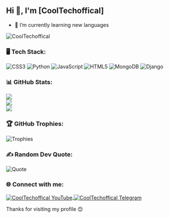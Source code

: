 ## Hi 👋, I'm [CoolTechoffical]
- 🌱 I’m currently learning new languages

<p align="left">
  <img src="https://komarev.com/ghpvc/?username=CoolTechoffical-Tg&label=Profile%20views&color=129e00&style=plastic" alt="CoolTechoffical" />
</p>

### 🖥️ Tech Stack:
![CSS3](https://img.shields.io/badge/-CSS3-1572B6?style=flat-square&logo=css3)
![Python](https://img.shields.io/badge/-Python-3776AB?style=flat-square&logo=python)
![JavaScript](https://img.shields.io/badge/-JavaScript-F7DF1E?style=flat-square&logo=javascript)
![HTML5](https://img.shields.io/badge/-HTML5-E34F26?style=flat-square&logo=html5)
![MongoDB](https://img.shields.io/badge/-MongoDB-47A248?style=flat-square&logo=mongodb)
![Django](https://img.shields.io/badge/-Django-092E20?style=flat-square&logo=django)

### 📊 GitHub Stats:
![](https://github-readme-stats.vercel.app/api?username=CoolTechoffical&theme=highcontrast&hide_border=false&include_all_commits=true&count_private=true)<br/>
![](https://github-readme-streak-stats.herokuapp.com/?user=CoolTechoffical&theme=highcontrast&hide_border=false)<br/>
![](https://github-readme-stats.vercel.app/api/top-langs/?username=CoolTechoffical&theme=highcontrast&hide_border=false&include_all_commits=true&count_private=true&layout=compact)

### 🏆 GitHub Trophies:
![Trophies](https://github-profile-trophy.vercel.app/?username=CoolTechoffical&theme=darkhub)

### ✍️ Random Dev Quote:
![Quote](https://quotes-github-readme.vercel.app/api?type=horizontal&theme=dark)

### 🌐 Connect with me:
<p align="left">
  <a href="https://youtube.com/@cooltechnologymull-coding?si=7S7Gk94ycq06DR84" target="blank">
    <img align="center" src="https://img.shields.io/badge/-YouTube-FF0000?style=for-the-badge&logo=youtube&logoColor=white" alt="CoolTechoffical YouTube" />
  </a>
  <a href="https://t.me/XBOTSUPPORTS" target="blank">
    <img align="center" src="https://img.shields.io/badge/-Telegram-2CA5E0?style=for-the-badge&logo=telegram&logoColor=white" alt="CoolTechoffical Telegram" />
  </a>
</p>

Thanks for visiting my profile 😊
